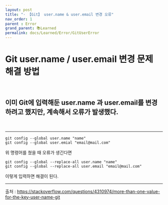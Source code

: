 ```yaml
---
layout: post
title: "· 【Git】 user.name & user.email 변경 오류"
nav_order: 1
parent : Error
grand_parent: 📚Learned
permalink: docs/Learned/Error/GitUserError
---
```


# Git user.name / user.email 변경 문제 해결 방법

<br>

## 이미 Git에 입력해둔 user.name 과 user.email를 변경하려고 했지만, 계속해서 오류가 발생했다.

<br>

------

```
git config --global user.name "name"
git config --global user.emial "email@mail.com"
```

위 명령어를 쳤을 때 오류가 생긴다면

```
git config --global --replace-all user.name "name"
git config --global --replace-all user.email "email@mail.com"
```

이렇게 입력하면 해결이 된다.

------

출처 : https://stackoverflow.com/questions/4310974/more-than-one-value-for-the-key-user-name-git

